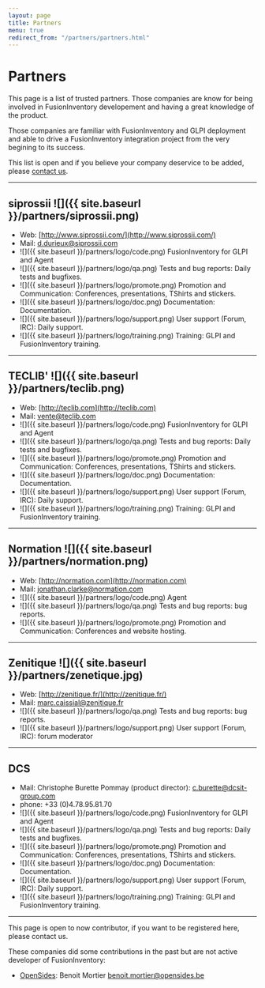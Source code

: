 ```yaml
---
layout: page
title: Partners
menu: true
redirect_from: "/partners/partners.html"
---
```


# Partners

This page is a list of trusted partners. Those companies are know for being
involved in FusionInventory developement and having a great knowledge of the
product.

Those companies are familiar with FusionInventory and GLPI deployment and able
to drive a FusionInventory integration project from the very begining to its success.

This list is open and if you believe your company deservice to be added, please
[contact us](mailto:goneri@rulezlan.org).

***

## siprossii ![]({{ site.baseurl }}/partners/siprossii.png)

* Web: [http://www.siprossii.com/](http://www.siprossii.com/)
* Mail: d.durieux@siprossii.com
* ![]({{ site.baseurl }}/partners/logo/code.png) FusionInventory for GLPI and Agent
* ![]({{ site.baseurl }}/partners/logo/qa.png) Tests and bug reports: Daily tests and bugfixes.
* ![]({{ site.baseurl }}/partners/logo/promote.png) Promotion and Communication: Conferences, presentations, TShirts and stickers.
* ![]({{ site.baseurl }}/partners/logo/doc.png) Documentation: Documentation.
* ![]({{ site.baseurl }}/partners/logo/support.png) User support (Forum, IRC): Daily support.
* ![]({{ site.baseurl }}/partners/logo/training.png) Training: GLPI and FusionInventory training.

***

## TECLIB' ![]({{ site.baseurl }}/partners/teclib.png)

* Web: [http://teclib.com](http://teclib.com)
* Mail: vente@teclib.com
* ![]({{ site.baseurl }}/partners/logo/code.png) FusionInventory for GLPI and Agent
* ![]({{ site.baseurl }}/partners/logo/qa.png) Tests and bug reports: Daily tests and bugfixes.
* ![]({{ site.baseurl }}/partners/logo/promote.png) Promotion and Communication: Conferences, presentations, TShirts and stickers.
* ![]({{ site.baseurl }}/partners/logo/doc.png) Documentation: Documentation.
* ![]({{ site.baseurl }}/partners/logo/support.png) User support (Forum, IRC): Daily support.
* ![]({{ site.baseurl }}/partners/logo/training.png) Training: GLPI and FusionInventory training.

***

## Normation ![]({{ site.baseurl }}/partners/normation.png)

* Web: [http://normation.com](http://normation.com)
* Mail: jonathan.clarke@normation.com
* ![]({{ site.baseurl }}/partners/logo/code.png) Agent
* ![]({{ site.baseurl }}/partners/logo/qa.png) Tests and bug reports: bug reports.
* ![]({{ site.baseurl }}/partners/logo/promote.png) Promotion and Communication: Conferences and website hosting.

***

## Zenitique ![]({{ site.baseurl }}/partners/zenetique.jpg)

* Web: [http://zenitique.fr/](http://zenitique.fr/)
* Mail: marc.caissial@zenitique.fr
* ![]({{ site.baseurl }}/partners/logo/qa.png) Tests and bug reports: bug reports.
* ![]({{ site.baseurl }}/partners/logo/support.png) User support (Forum, IRC): forum moderator

***

## DCS

* Mail: Christophe Burette Pommay (product director): c.burette@dcsit-group.com
* phone: +33 (0)4.78.95.81.70
* ![]({{ site.baseurl }}/partners/logo/code.png) FusionInventory for GLPI and Agent
* ![]({{ site.baseurl }}/partners/logo/qa.png) Tests and bug reports: Daily tests and bugfixes.
* ![]({{ site.baseurl }}/partners/logo/promote.png) Promotion and Communication: Conferences, presentations, TShirts and stickers.
* ![]({{ site.baseurl }}/partners/logo/doc.png) Documentation: Documentation.
* ![]({{ site.baseurl }}/partners/logo/support.png) User support (Forum, IRC): Daily support.
* ![]({{ site.baseurl }}/partners/logo/training.png) Training: GLPI and FusionInventory training.

***

This page is open to now contributor, if you want to be registered here, please contact us.

These companies did some contributions in the past but are not active developer of FusionInventory:

* [OpenSides](http://www.opensides.be): Benoit Mortier <benoit.mortier@opensides.be>


